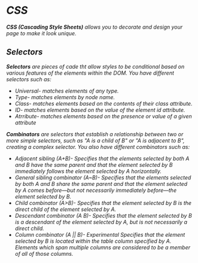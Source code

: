 # ***CSS***

***CSS (Cascading Style Sheets)** allows you to decorate and design your page to make it look unique.*

## ***Selectors***

***Selectors** are pieces of cade tht allow styles to be conditional based on various features of the elements within the DOM. You have different selectors such as:* 

- *Universal- matches elements of any type.*
- *Type- matches elements by node name.*
- *Class- matches elements based on the contents of their class attribute.*
- *ID- matches elements based on the value of the element id attribute.*
- *Atrribute- matches elements based on the presence or value of a given attribute*

***Combinators** are selectors that establish a relationship between two or more simple selectors, such as "A is a child of B" or "A is adjacent to B", creating a complex selector. You also have different combinators such as:*

- *Adjacent sibling (A+B)- Specifies that the elements selected by both A and B have the same parent and that the element selected by B immediately follows the element selected by A horizontally.*
- *General sibling combinator (A~B)- Specifies that the elements selected by both A and B share the same parent and that the element selected by A comes before—but not necessarily immediately before—the element selected by B.*
- *Child combinator (A>B)- Specifies that the element selected by B is the direct child of the element selected by A.*
- *Descendant combinator (A B)- Specifies that the element selected by B is a descendant of the element selected by A, but is not necessarily a direct child.*
- *Column combinator (A || B)- Experimental
Specifies that the element selected by B is located within the table column specified by A. Elements which span multiple columns are considered to be a member of all of those columns.*
